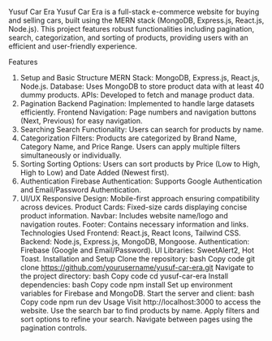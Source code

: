 Yusuf Car Era
Yusuf Car Era is a full-stack e-commerce website for buying and selling cars, built using the MERN stack (MongoDB, Express.js, React.js, Node.js). This project features robust functionalities including pagination, search, categorization, and sorting of products, providing users with an efficient and user-friendly experience.

Features
1. Setup and Basic Structure
MERN Stack: MongoDB, Express.js, React.js, Node.js.
Database: Uses MongoDB to store product data with at least 40 dummy products.
APIs: Developed to fetch and manage product data.
2. Pagination
Backend Pagination: Implemented to handle large datasets efficiently.
Frontend Navigation: Page numbers and navigation buttons (Next, Previous) for easy navigation.
3. Searching
Search Functionality: Users can search for products by name.
4. Categorization
Filters: Products are categorized by Brand Name, Category Name, and Price Range. Users can apply multiple filters simultaneously or individually.
5. Sorting
Sorting Options: Users can sort products by Price (Low to High, High to Low) and Date Added (Newest first).
6. Authentication
Firebase Authentication: Supports Google Authentication and Email/Password Authentication.
7. UI/UX
Responsive Design: Mobile-first approach ensuring compatibility across devices.
Product Cards: Fixed-size cards displaying concise product information.
Navbar: Includes website name/logo and navigation routes.
Footer: Contains necessary information and links.
Technologies Used
Frontend: React.js, React Icons, Tailwind CSS.
Backend: Node.js, Express.js, MongoDB, Mongoose.
Authentication: Firebase (Google and Email/Password).
UI Libraries: SweetAlert2, Hot Toast.
Installation and Setup
Clone the repository:
bash
Copy code
git clone https://github.com/yourusername/yusuf-car-era.git
Navigate to the project directory:
bash
Copy code
cd yusuf-car-era
Install dependencies:
bash
Copy code
npm install
Set up environment variables for Firebase and MongoDB.
Start the server and client:
bash
Copy code
npm run dev
Usage
Visit http://localhost:3000 to access the website.
Use the search bar to find products by name.
Apply filters and sort options to refine your search.
Navigate between pages using the pagination controls.

